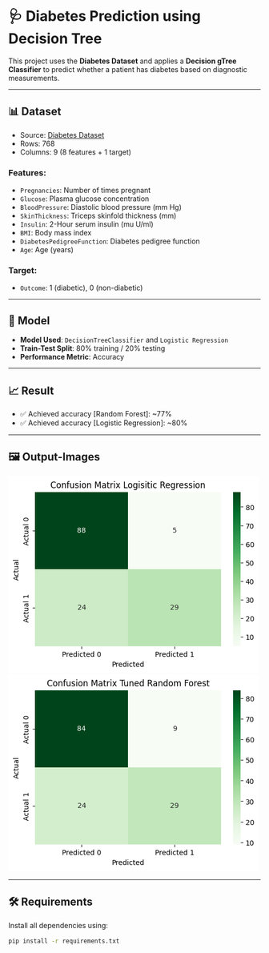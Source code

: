 # 🩺 Diabetes Prediction using Decision Tree

This project uses the **Diabetes Dataset** and applies a **Decision gTree Classifier** to predict whether a patient has diabetes based on diagnostic measurements.

---

## 📊 Dataset

- Source: [Diabetes Dataset](https://github.com/Bhavya-Mistry/ML/blob/main/DecisionTree/Diabetes-Prediction/Dataset/diabetess.csv)
- Rows: 768
- Columns: 9 (8 features + 1 target)

### Features:
- `Pregnancies`: Number of times pregnant
- `Glucose`: Plasma glucose concentration
- `BloodPressure`: Diastolic blood pressure (mm Hg)
- `SkinThickness`: Triceps skinfold thickness (mm)
- `Insulin`: 2-Hour serum insulin (mu U/ml)
- `BMI`: Body mass index
- `DiabetesPedigreeFunction`: Diabetes pedigree function
- `Age`: Age (years)

### Target:
- `Outcome`: 1 (diabetic), 0 (non-diabetic)

---

## 🧠 Model

- **Model Used**: `DecisionTreeClassifier` and `Logistic Regression`
- **Train-Test Split**: 80% training / 20% testing
- **Performance Metric**: Accuracy

---

## 📈 Result

- ✅ Achieved accuracy [Random Forest]: ~77%
- ✅ Achieved accuracy [Logistic Regression]: ~80%
---

## 🖼️ Output-Images


![Logistic Regression](Output-Images/lr.png)
![Random Forest](Output-Images/rf.png)

---

## 🛠️ Requirements

Install all dependencies using:

```bash
pip install -r requirements.txt

